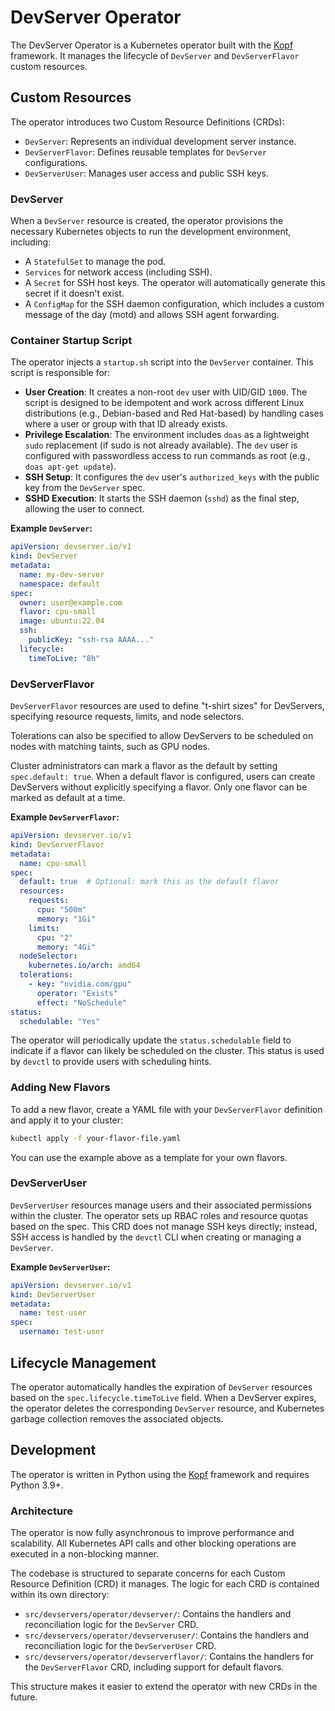 # DevServer Operator

The DevServer Operator is a Kubernetes operator built with the [Kopf](https://kopf.readthedocs.io/) framework. It manages the lifecycle of `DevServer` and `DevServerFlavor` custom resources.

## Custom Resources

The operator introduces two Custom Resource Definitions (CRDs):

-   `DevServer`: Represents an individual development server instance.
-   `DevServerFlavor`: Defines reusable templates for `DevServer` configurations.
-   `DevServerUser`: Manages user access and public SSH keys.

### DevServer

When a `DevServer` resource is created, the operator provisions the necessary Kubernetes objects to run the development environment, including:

-   A `StatefulSet` to manage the pod.
-   `Services` for network access (including SSH).
-   A `Secret` for SSH host keys. The operator will automatically generate this secret if it doesn't exist.
-   A `ConfigMap` for the SSH daemon configuration, which includes a custom message of the day (motd) and allows SSH agent forwarding.

### Container Startup Script

The operator injects a `startup.sh` script into the `DevServer` container. This script is responsible for:

-   **User Creation**: It creates a non-root `dev` user with UID/GID `1000`. The script is designed to be idempotent and work across different Linux distributions (e.g., Debian-based and Red Hat-based) by handling cases where a user or group with that ID already exists.
-   **Privilege Escalation**: The environment includes `doas` as a lightweight `sudo` replacement (if sudo is not already available). The `dev` user is configured with passwordless access to run commands as root (e.g., `doas apt-get update`).
-   **SSH Setup**: It configures the `dev` user's `authorized_keys` with the public key from the `DevServer` spec.
-   **SSHD Execution**: It starts the SSH daemon (`sshd`) as the final step, allowing the user to connect.

**Example `DevServer`:**

```yaml
apiVersion: devserver.io/v1
kind: DevServer
metadata:
  name: my-dev-server
  namespace: default
spec:
  owner: user@example.com
  flavor: cpu-small
  image: ubuntu:22.04
  ssh:
    publicKey: "ssh-rsa AAAA..."
  lifecycle:
    timeToLive: "8h"
```

### DevServerFlavor

`DevServerFlavor` resources are used to define "t-shirt sizes" for DevServers, specifying resource requests, limits, and node selectors.

Tolerations can also be specified to allow DevServers to be scheduled on nodes with matching taints, such as GPU nodes.

Cluster administrators can mark a flavor as the default by setting `spec.default: true`. When a default flavor is configured, users can create DevServers without explicitly specifying a flavor. Only one flavor can be marked as default at a time.

**Example `DevServerFlavor`:**

```yaml
apiVersion: devserver.io/v1
kind: DevServerFlavor
metadata:
  name: cpu-small
spec:
  default: true  # Optional: mark this as the default flavor
  resources:
    requests:
      cpu: "500m"
      memory: "1Gi"
    limits:
      cpu: "2"
      memory: "4Gi"
  nodeSelector:
    kubernetes.io/arch: amd64
  tolerations:
    - key: "nvidia.com/gpu"
      operator: "Exists"
      effect: "NoSchedule"
status:
  schedulable: "Yes"
```

The operator will periodically update the `status.schedulable` field to indicate if a flavor can likely be scheduled on the cluster. This status is used by `devctl` to provide users with scheduling hints.

### Adding New Flavors

To add a new flavor, create a YAML file with your `DevServerFlavor` definition and apply it to your cluster:

```bash
kubectl apply -f your-flavor-file.yaml
```

You can use the example above as a template for your own flavors.

### DevServerUser

`DevServerUser` resources manage users and their associated permissions within the cluster. The operator sets up RBAC roles and resource quotas based on the spec. This CRD does not manage SSH keys directly; instead, SSH access is handled by the `devctl` CLI when creating or managing a `DevServer`.

**Example `DevServerUser`:**

```yaml
apiVersion: devserver.io/v1
kind: DevServerUser
metadata:
  name: test-user
spec:
  username: test-user
```
## Lifecycle Management

The operator automatically handles the expiration of `DevServer` resources based on the `spec.lifecycle.timeToLive` field. When a DevServer expires, the operator deletes the corresponding `DevServer` resource, and Kubernetes garbage collection removes the associated objects.

## Development

The operator is written in Python using the [Kopf](https://kopf.readthedocs.io/) framework and requires Python 3.9+.

### Architecture

The operator is now fully asynchronous to improve performance and scalability. All Kubernetes API calls and other blocking operations are executed in a non-blocking manner.

The codebase is structured to separate concerns for each Custom Resource Definition (CRD) it manages. The logic for each CRD is contained within its own directory:

-   `src/devservers/operator/devserver/`: Contains the handlers and reconciliation logic for the `DevServer` CRD.
-   `src/devservers/operator/devserveruser/`: Contains the handlers and reconciliation logic for the `DevServerUser` CRD.
-   `src/devservers/operator/devserverflavor/`: Contains the handlers for the `DevServerFlavor` CRD, including support for default flavors.

This structure makes it easier to extend the operator with new CRDs in the future.
